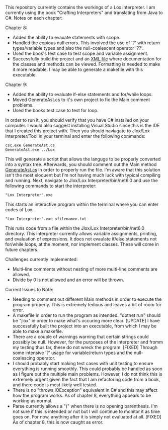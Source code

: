 This repository currently contains the workings of a Lox interpreter. I am currently using the book "Crafting Interpreters" and translating from Java to C#.
Notes on each chapter:

Chapter 8:
- Added the ability to evauate statements with scope.
- Handled the copious null errors. This involved the use of '?' with return types/variable types and also the null-coalescent operator '??'.
- Used the book's test case to test scope and variable assignment.
- Successfully build the project and an [XML file](https://github.com/jisanders1/Projects/blob/main/Programming%20Languages%20(CS%20403)/Jlox/Lox%20Documentation.xml) where documentation for the classes and methods can be viewed. Formatting is needed to make it more readable. I may be able to generate a makefile with this executable.

Chapter 9:
- Added the ability to evaluate if-else statements and for/while loops.
- Moved GenerateAst.cs to it's own project to fix the Main comment problems.
- Used the books test case to test for loop.

In order to run it, you should verify that you have C# installed on your computer. I would also suggest installing Visual Studio since this is the IDE that I created this project with. Then you should naviagate to Jlox/Lox Interpreter/Tool in your terminal and enter the following commands:
```
csc.exe GenerateAst.cs
GenerateAst.exe ../Lox
```
This will generate a script that allows the languge to be properly converted into a syntax tree. Afterwards, you should comment out the Main method [GenerateAst.cs](https://github.com/jisanders1/Projects/blob/main/Programming%20Languages%20(CS%20403)/Jlox/Lox%20Interpreter/Tool/GenerateAst.cs) in order to properly run the file. I'm aware that this solution isn't the most eloquent but I'm not having much luck with typical compiling and running. Next, navigate to Jlox/Lox Interpreter/bin/net6.0 and use the following commands to start the interpreter:
```
"Lox Interpreter".exe
```
This starts an interactive program within the terminal where you can enter codes of Lox.
```
"Lox Interpreter".exe <filename>.txt
```
This runs code from a file within the Jlox/Lox Interpreter/bin/net6.0 directory. This interpreter currently allows variable assignments, printing, and evaluation of expressions. It does not evaulate if/else statements not for/while loops, at the moment, nor implement classes. These will come in future chapters.

Challenges currently implemented:
- Multi-line comments without nesting of more multi-line comments are allowed.
- Divide by 0 is not allowed and an error will be thrown.

Current Issues to Note:
- Needing to comment out different Main methods in order to execute the program properly. This is extremely tedious and leaves a bit of room for error.
- A makefile in order to run the program as intended. "dotnet run" should be "jlox" in order to make what's occuring more clear. [UPDATE] I have successfully built the project into an executable, from which I may be able to make a makefile.
- There are a couple of warnings warning that certain strings could possibly be null. However, for the purposes of the interpreter and fromm my testing thus far, these do not wreck the program. [FIXED] Through some intensive '?' usage for variable/return types and the null-coalescing operator.
- I should probably start making test cases with unit testing to ensure everything is running smoothly. This could probably be handled as soon as I figure out the multiple main problems. However, I do not think this is extremely urgent given the fact that I am refactoring code from a book, and there code is most likely well tested.
- There is no "throws IOException" equivalent in C# and this may affect how the program works. As of chapter 8, everything appears to be working as normal.
- Parse currently allows a ")" when there is no opening parenthesis. I'm not sure if this is intended or not but I will continue to monitor it as time goes on. For now, anything after it is simply not evaluated at all. [FIXED] As of chapter 8, this is now caught as error.
